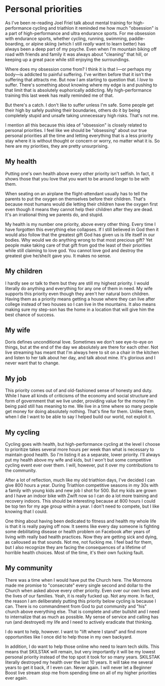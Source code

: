 # Personal priorities

As I've been re-reading Joel Friel talk about mental training for high-performance cycling and triathlon it reminded me how much "obsession" is a part of high-performance and ultra endurance sports. For me obsession with endurance sports, whether cycling, running, swimming, paddle-boarding, or alpine skiing (which I still *really* want to learn better) has always been a deep part of my psyche. Even when I'm mountain biking off road with friends and family it was always about "cleaning" that hill, or keeping up a great pace while still enjoying the surroundings.

Where does my obsession come from? I think it is that I—or perhaps my body—is addicted to painful suffering. I've written before that it isn't the suffering that attracts me. But now I am starting to question that. I *love* to suffer. There's something about knowing where my edge is and pushing to that limit that is absolutely euphorically addicting. My high-performance training this last week has really reminded me of that.

But there's a catch. I don't like to suffer unless I'm safe. Some people get their high by safely pushing their boundaries, others do it by being completely stupid and unsafe taking unnecessary high risks. That's not me.

I mention all this because this idea of "obsession" is closely related to personal priorities. I feel like we should be "obsessing" about our true personal priorities all the time and letting everything that is a less priority stay where it is without thought or concern or worry, no matter what it is. So here are my priorities, they are pretty unsurprising.

## My health

Putting one's own health above every other priority isn't selfish. In fact, it shows those that you love that you want to be around longer to be with them.

When seating on an airplane the flight-attendant usually has to tell the parents to put the oxygen on themselves before their children. That's because most humans would die letting their children have the oxygen first even though it means they cannot help their children after they are dead. It's an irrational thing we parents do, and stupid.

My health is my number one priority, above every other thing. Every time I have forgotten this everything else collapses. If I still believed in God then it would also follow that the greatest gift God has given us is life itself in our bodies. Why would we do anything wrong to that most precious gift? Yet people make taking care of that gift from god the least of their priorities while still claiming to love god. You cannot love god and destroy the greatest give he/she/it gave you. It makes no sense.

## My children

I hardly see or talk to them but they are still my highest priority. I would literally do anything and everything for any one of them in need. My wife supports this priority even though they aren't her natural born children. Having them as a priority means getting a house where they can live after college instead of two houses so I can live in the mountains. It also means making sure my step-son has the home in a location that will give him the best chance of success.

## My wife

Doris defines unconditional love. Sometimes we don't see eye-to-eye on things, but at the end of the day we absolutely are there for each other. Not live streaming has meant that I'm always here to sit on a chair in the kitchen and listen to her talk about her day, and talk about mine. It's glorious and I never want that to change.

## My job

This priority comes out of and old-fashioned sense of honesty and duty. While I have all kinds of criticisms of the economy and social structure and form of government that we live under, providing value for the money I'm being paid still has meaning to me. We live in a time where so many people get money for doing absolutely nothing. That's fine for them. Unlike them, when I die I want to be able to say I helped build our world, not exploit it.

## My cycling

Cycling goes with health, but high-performance cycling at the level I choose to prioritize takes several more hours per week than what is necessary to maintain good health. So I'm listing it as a separate, lower priority. I'll always put my health above my wife and kids, but I won't but some competitive cycling event ever over them. I will, however, put it over my contributions to the community.

After a lot of reflection, much like my old triathlon days, I've decided I can give 800 hours a year. During Triathlon competitive seasons in my 30s with a family with young kids and new job I shot for 500. But my kids are grown and I have an indoor bike with Zwift now so I can do a lot more training and recovery indoors. This should be interesting because at 800 hours I could be top ten for my age group within a year. I don't need to compete, but I like knowing that I could.

One thing about having been dedicated to fitness and health my whole life is that it is really paying off now. It seems like every day someone is fighting some debilitating disease or health problem on Facebook after years of living with really bad health practices. Now they are getting sick and dying, as calloused as that sounds. Not me, not fucking me. I feel bad for them, but I also recognize they are facing the consequences of a lifetime of horrible health choices. Most of the time, it's their own fucking fault.

## My community

There was a time when I would have put the Church here. The Mormons made me promise to "consecrate" every single second and dollar to the Church when asked above every other priority. Even over our own lives and the lives of our families. Yeah, it is really fucked up. Not any more. In fact, the reason I am deliberately putting this priority below cycling is because I can. There is no commandment from God to put community and "his" church above everything else. That is complete and utter bullshit and I need to internalize that as much as possible. My sense of service and calling has run (and destroyed) my life and I need to actively eradicate that thinking.

I do want to help, however. I want to "lift where I stand" and find more opportunities like I once did to help those in my own backyard.

In addition, I do want to help those online who need to learn tech skills. This means that SKILSTAK will remain, but very importantly it will be my lowest personal priority instead of the top spot it took for so many years. SKILSTAK literally destroyed my health over the last 10 years. It will take me several years to get it back, if I even can. Never again. I will never let a Beginner Boost live stream stop me from spending time on all of my higher priorities ever again.
